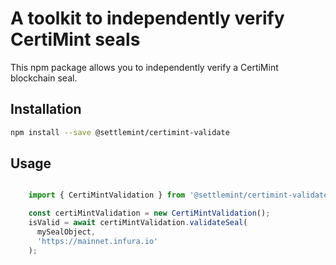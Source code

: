 # A toolkit to independently verify CertiMint seals

This npm package allows you to independently verify a CertiMint blockchain seal.

## Installation

```sh
npm install --save @settlemint/certimint-validate
```

## Usage

```typescript

    import { CertiMintValidation } from '@settlemint/certimint-validate';

    const certiMintValidation = new CertiMintValidation();
    isValid = await certiMintValidation.validateSeal(
      mySealObject,
      'https://mainnet.infura.io'
    );
```
